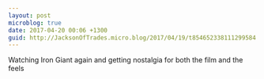 ```yaml
---
layout: post
microblog: true
date: 2017-04-20 00:06 +1300
guid: http://JacksonOfTrades.micro.blog/2017/04/19/t854652338111299584.html
---
```

Watching Iron Giant again and getting nostalgia for both the film and the feels
